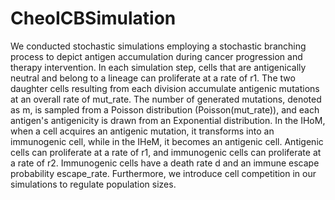 # CheoICBSimulation

  We conducted stochastic simulations employing a stochastic branching process to depict antigen accumulation during cancer progression and therapy intervention.
In each simulation step, cells that are antigenically neutral and belong to a lineage can proliferate at a rate of r1. The two daughter cells resulting from each division accumulate antigenic mutations at an overall rate of mut_rate. The number of generated mutations, denoted as m, is sampled from a Poisson distribution (Poisson(mut_rate)), and each antigen's antigenicity is drawn from an Exponential distribution. 
  In the IHoM, when a cell acquires an antigenic mutation, it transforms into an immunogenic cell, while in the IHeM, it becomes an antigenic cell. Antigenic cells can proliferate at a rate of r1, and immunogenic cells can proliferate at a rate of r2. Immunogenic cells have a death rate d and an immune escape probability escape_rate. Furthermore, we introduce cell competition in our simulations to regulate population sizes.
